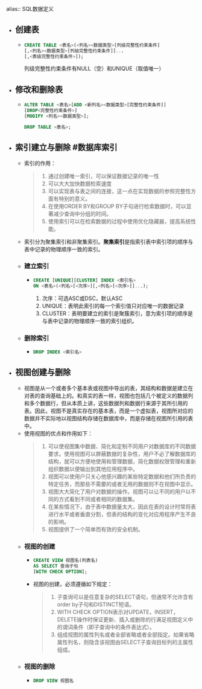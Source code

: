 alias:: SQL数据定义

- ## 创建表
	- ```sql
	  CREATE TABLE <表名>(<列名><数据类型>[列级完整性约束条件]
	  [,<列名><数据类型>[列级完整性约束条件]]...
	  [,<表级完整性约束条件>]);
	  ```
	  列级完整性约束条件有NULL（空）和UNIQUE（取值唯一）
- ## 修改和删除表
	- ```sql
	  ALTER TABLE <表名>[ADD <新列名><数据类型>[完整性约束条件]]
	  [DROP<完整性约束条件>]
	  [MODIFY <列名><数据类型>];
	  ```
	  ```sql
	  DROP TABLE <表名>;
	  ```
- ## 索引建立与删除 #数据库索引
	- 索引的作用：
	  > 1. 通过创建唯一索引，可以保证数据记录的唯一性
	  > 2. 可以大大加快数据检索速度
	  > 3. 可以实现表与表之间的连接，这一点在实现数据的参照完整性方面有特别的意义。
	  > 4. 在使用ORDER BY和GROUP BY子句进行检索数据时，可以显著减少查询中分组的时间。
	  > 5. 使用索引可以在检索数据的过程中使用优化隐藏器，提高系统性能。
	- 索引分为聚集索引和非聚集索引。**聚集索引**是指索引表中索引项的顺序与表中记录的物理顺序一致的索引。
	- ### 建立索引
		- ```sql
		  CREATE [UNIQUE][CLUSTER] INDEX <索引名>
		  ON <表名>(<列名>[<次序>][,<列名>[<次序>]]...);
		  ```
		  1. 次序：可选ASC或DSC，默认ASC
		  2. UNIQUE：表明此索引的每一个索引值只对应唯一的数据记录
		  3. CLUSTER：表明要建立的索引是聚簇索引，意为索引项的顺序是与表中记录的物理顺序一致的索引组织。
	- ### 删除索引
		- ```sql
		  DROP INDEX <索引名>
		  ```
- ## 视图创建与删除
	- 视图是从一个或者多个基本表或视图中导出的表，其结构和数据是建立在对表的查询基础上的。和真实的表一样，视图也包括几个被定义的数据列和多个数据行，但从本质上讲，这些数据列和数据行来源于其所引用的表。因此，视图不是真实存在的基本表，而是一个虚拟表，视图所对应的数据并不实际地以视图结构存储在数据库中，而是存储在视图所引用的表中。
	- 使用视图的优点和作用如下：
	  > 1. 可以使视图集中数据、简化和定制不同用户对数据库的不同数据要求。使用视图可以屏蔽数据的复杂性，用户不必了解数据库的结构，就可以方便地使用和管理数据，简化数据权限管理和重新组织数据以便输出到其他应用程序中。
	  > 2. 视图可以使用户只关心他感兴趣的某些特定数据和他们所负责的特定任务，而那些不需要的或者无用的数据则不在视图中显示。
	  > 3. 视图大大简化了用户对数据的操作。视图可以让不同的用户以不同的方式看到不同或者相同的数据集。
	  > 4. 在某些情况下，由于表中数据量太大，因此在表的设计时常将表进行水平或者垂直分割，但表的结构的变化对应用程序产生不良的影响。
	  > 5. 视图提供了一个简单而有效的安全机制。
	- ### 视图的创建
		- ```sql
		  CREATE VIEW 视图名(列表名)
		  AS SELECT 查询子句
		  [WITH CHECK OPTION];
		  ```
		- 视图的创建，必须遵循如下规定：
		  > 1. 子查询可以是任意复杂的SELECT语句，但通常不允许含有order by子句和DISTINCT短语。
		  > 2. WITH CHECK OPTION表示对UPDATE，INSERT，DELETE操作时保证更新、插入或删除的行满足视图定义中的谓词条件（即子查询中的条件表达式）。
		  > 3. 组成视图的属性列名或者全部省略或者全部指定。如果省略属性列名，则隐含该视图由SELECT子查询目标列的主属性组成。
	- ### 视图的删除
		- ```sql
		  DROP VIEW 视图名
		  ```